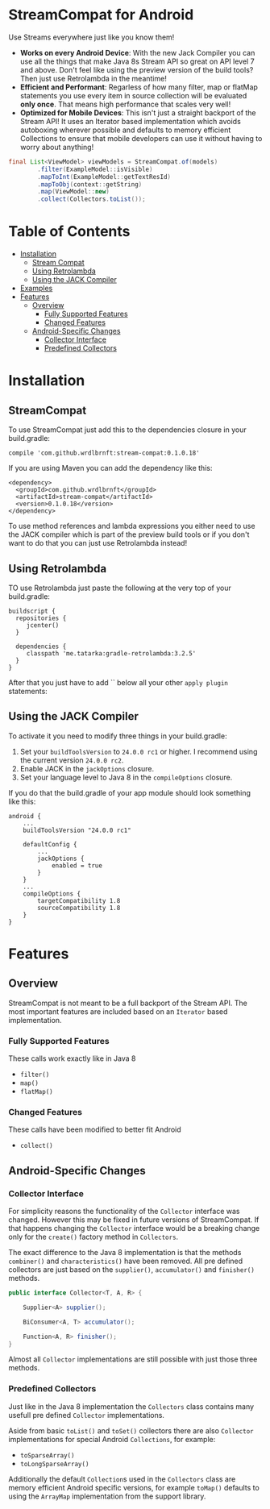 # StreamCompat for Android

Use Streams everywhere just like you know them!

* **Works on every Android Device**: With the new Jack Compiler you can use all the things that make Java 8s Stream API so great on API level 7 and above. Don't feel like using the preview version of the build tools? Then just use Retrolambda in the meantime!
* **Efficient and Performant**: Regarless of how many filter, map or flatMap statements you use every item in source collection will be evaluated **only once**. That means high performance that scales very well!
* **Optimized for Mobile Devices**: This isn't just a straight backport of the Stream API! It uses an Iterator based implementation which avoids autoboxing wherever possible and defaults to memory efficient Collections to ensure that mobile developers can use it without having to worry about anything! 

```java
final List<ViewModel> viewModels = StreamCompat.of(models)
        .filter(ExampleModel::isVisible)
        .mapToInt(ExampleModel::getTextResId)
        .mapToObj(context::getString)
        .map(ViewModel::new)
        .collect(Collectors.toList());
```

# Table of Contents

* [Installation](#installation)
  * [Stream Compat](#streamcompat)
  * [Using Retrolambda](#using-retrolambda)
  * [Using the JACK Compiler](#using-the-jack-compiler)
* [Examples](#examples)
* [Features](#features)
  * [Overview](#overview)
    * [Fully Supported Features](#fully-supported-features)
    * [Changed Features](#changed-features)
  * [Android-Specific Changes](#android-specific-changes)
    * [Collector Interface](#collector-interface)
    * [Predefined Collectors](#predefined-collectors)

# Installation

## StreamCompat

To use StreamCompat just add this to the dependencies closure in your build.gradle:

```
compile 'com.github.wrdlbrnft:stream-compat:0.1.0.18'
```

If you are using Maven you can add the dependency like this:

```
<dependency>
  <groupId>com.github.wrdlbrnft</groupId>
  <artifactId>stream-compat</artifactId>
  <version>0.1.0.18</version>
</dependency>
```

To use method references and lambda expressions you either need to use the JACK compiler which is part of the preview build tools or if you don't want to do that you can just use Retrolambda instead!

## Using Retrolambda

TO use Retrolambda just paste the following at the very top of your build.gradle:

```
buildscript {
  repositories {
     jcenter()
  }

  dependencies {
     classpath 'me.tatarka:gradle-retrolambda:3.2.5'
  }
}
```

After that you just have to add `` below all your other `apply plugin` statements:



## Using the JACK Compiler

To activate it you need to modify three things in your build.gradle:
 1. Set your `buildToolsVersion` to `24.0.0 rc1` or higher. I recommend using the current version `24.0.0 rc2`.
 2. Enable JACK in the `jackOptions` closure.
 3. Set your language level to Java 8 in the `compileOptions` closure.

If you do that the build.gradle of your app module should look something like this:

```
android {
    ...
    buildToolsVersion "24.0.0 rc1"

    defaultConfig {
        ...
        jackOptions {
            enabled = true
        }
    }
    ...
    compileOptions {
        targetCompatibility 1.8
        sourceCompatibility 1.8
    }
}
```

# Features

## Overview

StreamCompat is not meant to be a full backport of the Stream API. The most important features are included based on an `Iterator` based implementation.

### Fully Supported Features

These calls work exactly like in Java 8

* `filter()`
* `map()`
* `flatMap()`

### Changed Features

These calls have been modified to better fit Android

* `collect()`

## Android-Specific Changes

### Collector Interface

For simplicity reasons the functionality of the `Collector` interface was changed. However this may be fixed in future versions of StreamCompat. If that happens changing the `Collector` interface would be a breaking change only for the `create()` factory method in `Collectors`.

The exact difference to the Java 8 implementation is that the methods `combiner()` and  `characteristics()` have been removed. All pre defined collectors are just based on the `supplier()`, `accumulator()` and `finisher()` methods. 

```java
public interface Collector<T, A, R> {

    Supplier<A> supplier();

    BiConsumer<A, T> accumulator();

    Function<A, R> finisher();
}
```

Almost all `Collector` implementations are still possible with just those three methods. 

### Predefined Collectors

Just like in the Java 8 implementation the `Collectors` class contains many usefull pre defined `Collector` implementations.

Aside from basic `toList()` and `toSet()` collectors there are also `Collector` implementations for special Android `Collections`, for example: 

* `toSparseArray()`
* `toLongSparseArray()`

Additionally the default `Collection`s used in the `Collectors` class are memory efficient Android specific versions, for example `toMap()` defaults to using the `ArrayMap` implementation from the support library. 

